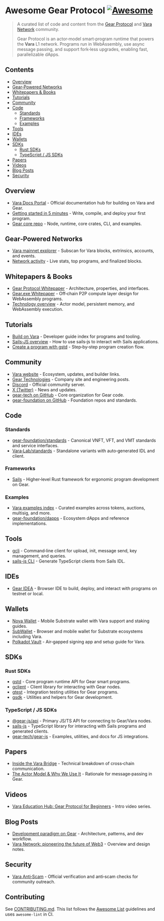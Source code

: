 # Awesome Gear Protocol [![Awesome](https://awesome.re/badge.svg)](https://awesome.re)

> A curated list of code and content from the [Gear Protocol](https://github.com/gear-tech/gear) and [Vara Network](https://vara.network) community.
>
> Gear Protocol is an actor‑model smart‑program runtime that powers the **Vara** L1 network. Programs run in WebAssembly, use async message passing, and support fork‑less upgrades, enabling fast, parallelizable dApps.

## Contents
- [Overview](#overview)
- [Gear‑Powered Networks](#gearpowered-networks)
- [Whitepapers \& Books](#whitepapers--books)
- [Tutorials](#tutorials)
- [Community](#community)
- [Code](#code)
  - [Standards](#standards)
  - [Frameworks](#frameworks)
  - [Examples](#examples)
- [Tools](#tools)
- [IDEs](#ides)
- [Wallets](#wallets)
- [SDKs](#sdks)
  - [Rust SDKs](#rust-sdks)
  - [TypeScript / JS SDKs](#typescript--js-sdks)
- [Papers](#papers)
- [Videos](#videos)
- [Blog Posts](#blog-posts)
- [Security](#security)

## Overview
- [Vara Docs Portal](https://wiki.vara.network/docs/welcome) - Official documentation hub for building on Vara and Gear.
- [Getting started in 5 minutes](https://wiki.vara.network/docs/getting-started-in-5-minutes) - Write, compile, and deploy your first program.
- [Gear core repo](https://github.com/gear-tech/gear) - Node, runtime, core crates, CLI, and examples.

## Gear‑Powered Networks
- [Vara mainnet explorer](https://vara.subscan.io/) - Subscan for Vara blocks, extrinsics, accounts, and events.
- [Network activity](https://vara.network/network) - Live stats, top programs, and finalized blocks.

## Whitepapers & Books
- [Gear Protocol Whitepaper](https://whitepaper.gear.foundation/) - Architecture, properties, and interfaces.
- [Gear.exe Whitepaper](https://gear-tech.io/gear-exe/whitepaper/technical/components) - Off‑chain P2P compute layer design for WebAssembly programs.
- [Technology overview](https://wiki.vara.network/docs/about/technology) - Actor model, persistent memory, and WebAssembly execution.

## Tutorials
- [Build on Vara](https://wiki.vara.network/docs/build) - Developer guide index for programs and tooling.
- [Sails‑JS overview](https://wiki.vara.network/docs/sails-js) - How to use sails‑js to interact with Sails applications.
- [Create a program with gstd](https://wiki.gear.foundation/docs/build/gstd/create) - Step‑by‑step program creation flow.

## Community
- [Vara website](https://vara.network/) - Ecosystem, updates, and builder links.
- [Gear Technologies](https://gear-tech.io/) - Company site and engineering posts.
- [Discord](https://discord.gg/gear-vara) - Official community server.
- [X (Twitter)](https://x.com/VaraNetwork) - News and updates.
- [gear-tech on GitHub](https://github.com/gear-tech) - Core organization for Gear code.
- [gear-foundation on GitHub](https://github.com/gear-foundation) - Foundation repos and standards.

## Code

### Standards
- [gear-foundation/standards](https://github.com/gear-foundation/standards) - Canonical VNFT, VFT, and VMT standards and service interfaces.
- [Vara‑Lab/standards](https://github.com/Vara-Lab/standards) - Standalone variants with auto‑generated IDL and client.

### Frameworks
- [Sails](https://github.com/gear-tech/sails) - Higher‑level Rust framework for ergonomic program development on Gear.

### Examples
- [Vara examples index](https://wiki.vara.network/docs/examples) - Curated examples across tokens, auctions, multisig, and more.
- [gear-foundation/dapps](https://github.com/gear-foundation/dapps) - Ecosystem dApps and reference implementations.

## Tools
- [gcli](https://docs.rs/gcli) - Command‑line client for upload, init, message send, key management, and queries.
- [sails-js CLI](https://wiki.gear.foundation/docs/sails-js/client-generation) - Generate TypeScript clients from Sails IDL.

## IDEs
- [Gear IDEA](https://wiki.vara.network/docs/idea) - Browser IDE to build, deploy, and interact with programs on testnet or local.

## Wallets
- [Nova Wallet](https://vara.network/ecosystem/nova-wallet) - Mobile Substrate wallet with Vara support and staking guides.
- [SubWallet](https://www.subwallet.app/) - Browser and mobile wallet for Substrate ecosystems including Vara.
- [Polkadot Vault](https://wiki.vara.network/docs/account/polkadot-vault) - Air‑gapped signing app and setup guide for Vara.

## SDKs

### Rust SDKs
- [gstd](https://docs.rs/gstd) - Core program runtime API for Gear smart programs.
- [gclient](https://docs.rs/gclient) - Client library for interacting with Gear nodes.
- [gtest](https://docs.rs/gtest) - Integration testing utilities for Gear programs.
- [gsdk](https://docs.rs/gsdk) - Utilities and helpers for Gear development.

### TypeScript / JS SDKs
- [@gear-js/api](https://www.npmjs.com/package/@gear-js/api) - Primary JS/TS API for connecting to Gear/Vara nodes.
- [sails-js](https://www.npmjs.com/package/sails-js) - TypeScript library for interacting with Sails programs and generated clients.
- [gear-tech/gear-js](https://github.com/gear-tech/gear-js) - Examples, utilities, and docs for JS integrations.

## Papers
- [Inside the Vara Bridge](https://gear-tech.io/news/inside-the-vara-bridge-a-technical-breakdown-of-cross-chain-communication) - Technical breakdown of cross‑chain communication.
- [The Actor Model & Why We Use It](https://gear.foundation/news/the-actor-model-why-we-use-it) - Rationale for message‑passing in Gear.

## Videos
- [Vara Education Hub: Gear Protocol for Beginners](https://vara.network/education-hub/videos/gear-protocol-for-beginners) - Intro video series.

## Blog Posts
- [Development paradigm on Gear](https://medium.com/@gear_techs/development-paradigm-on-gear-fc169db70151) - Architecture, patterns, and dev workflow.
- [Vara Network: pioneering the future of Web3](https://gear-tech.io/news/vara-network-pioneering-the-future-of-web-30-development) - Overview and design notes.

## Security
- [Vara Anti‑Scam](https://vara.network/anti-scam-check) - Official verification and anti‑scam checks for community outreach.

## Contributing
See [CONTRIBUTING.md](CONTRIBUTING.md). This list follows the [Awesome List](https://github.com/sindresorhus/awesome) guidelines and uses `awesome-lint` in CI.
